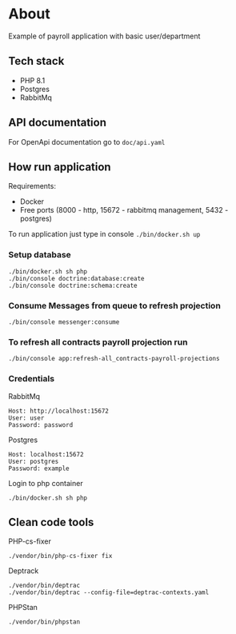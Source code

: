 # About

Example of payroll application with basic user/department

## Tech stack

- PHP 8.1
- Postgres
- RabbitMq

## API documentation

For OpenApi documentation go to ```doc/api.yaml```

## How run application

Requirements:
- Docker
- Free ports (8000 - http, 15672 - rabbitmq management, 5432 - postgres)

To run application just type in console
```./bin/docker.sh up```

### Setup database

```
./bin/docker.sh sh php
./bin/console doctrine:database:create
./bin/console doctrine:schema:create
```

### Consume Messages from queue to refresh projection
```
./bin/console messenger:consume
```

### To refresh all contracts payroll projection run
```
./bin/console app:refresh-all_contracts-payroll-projections
```

### Credentials

RabbitMq

```
Host: http://localhost:15672
User: user
Password: password    
```

Postgres

```
Host: localhost:15672
User: postgres
Password: example    
```

Login to php container
```
./bin/docker.sh sh php
```

## Clean code tools
PHP-cs-fixer
```
./vendor/bin/php-cs-fixer fix
```

Deptrack
```
./vendor/bin/deptrac
./vendor/bin/deptrac --config-file=deptrac-contexts.yaml
```
PHPStan
```
./vendor/bin/phpstan
```
